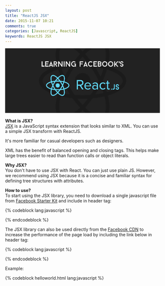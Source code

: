 ```yaml
---
layout: post
title: "ReactJS JSX"
date: 2015-11-07 10:21
comments: true
categories: [Javascript, ReactJS]
keywords: ReactJS JSX
---
```


<p>
  <img src="/images/reactjs.png" width="600" alt="ReactJS JSX" />
</p>

<p>
  <strong>What is JSX?</strong><br/>
  <a href="https://facebook.github.io/jsx/" target="_blank">JSX</a> is a JavaScript syntax extension that looks similar to XML. You can use a simple JSX transform with ReactJS.
</p>

<p>
  It's more familiar for casual developers such as designers.
</p>

<p>
  XML has the benefit of balanced opening and closing tags. This helps make large trees easier to read than function calls or object literals.
</p>

<p>
  <strong>Why JSX?</strong><br/>
  You don't have to use JSX with React. You can just use plain JS. However, we recommend using JSX because it is a concise and familiar syntax for defining tree structures with attributes.
</p>

<p>
  <strong>How to use?</strong><br/>
  To start using the JSX library, you need to download a single javascript file from <a href="https://facebook.github.io/react/docs/getting-started.html" target="_blank">Facebook Starter Kit</a> and include in header tag:
</p>

{% codeblock lang:javascript %}
<script src="JSXTransformer.js"></script>
{% endcodeblock %}

<p>
  The JSX library can also be used directly from the <a href="https://cdnjs.com/libraries/react/" target="_blank">Facebook CDN</a> to increase the performance of the page load by including the link below in header tag:
</p>

{% codeblock lang:javascript %}
<script type="text/javascript" src="http://fb.me/JSXTransformer-0.12.2.js"></script>
{% endcodeblock %}

<p>
  Example:
</p>

{% codeblock helloworld.html lang:javascript %}
<!DOCTYPE html>
<html>
  <head>
    <meta charset="UTF-8" />
    <title>Hello World</title>
    <script src="react.js"></script>
    <script src="JSXTransformer.js"></script>
  </head>
  <body>
    <script type="text/javascript">
      var App = React.createClass({
        render: function() {
          return (<h1>Hello World</h1>);
        }
      });

      React.render(<App />, document.body);
    </script>
  </body>
</html>
{% endcodeblock %}

<p>
  <strong>Transform</strong><br/>
  React JSX transforms from an XML-like syntax into native JavaScript. XML elements, attributes and children are transformed into arguments that are passed to <code>React.createElement</code>.
</p>

{% codeblock lang:javascript %}
// Input (JSX):
<App />;

// Output (JS):
React.createElement(App);
{% endcodeblock %}

<p>
  So far so good, That's it!!! See ya!!! :)
</p>
